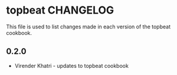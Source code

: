topbeat CHANGELOG
=================

This file is used to list changes made in each version of the topbeat cookbook.

0.2.0
-----

- Virender Khatri - updates to topbeat cookbook

